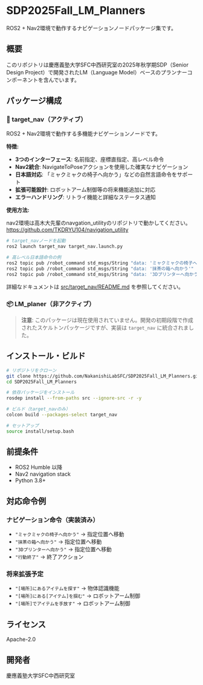 # SDP2025Fall_LM_Planners

ROS2 + Nav2環境で動作するナビゲーションノードパッケージ集です。

## 概要

このリポジトリは慶應義塾大学SFC中西研究室の2025年秋学期SDP（Senior Design Project）で開発されたLM（Language Model）ベースのプランナーコンポーネントを含んでいます。

## パッケージ構成

### 🚀 target_nav（アクティブ）
ROS2 + Nav2環境で動作する多機能ナビゲーションノードです。

**特徴:**
- **3つのインターフェース**: 名前指定、座標直指定、高レベル命令
- **Nav2統合**: NavigateToPoseアクションを使用した確実なナビゲーション
- **日本語対応**: 「ミャクミャクの椅子へ向かう」などの自然言語命令をサポート
- **拡張可能設計**: ロボットアーム制御等の将来機能追加に対応
- **エラーハンドリング**: リトライ機能と詳細なステータス通知

**使用方法:**

nav2環境は高木大先輩のnavgation_utilityのリポジトリで動かしてください。
https://github.com/TKDRYU104/navigation_utility

```bash
# target_navノードを起動
ros2 launch target_nav target_nav.launch.py

# 高レベル日本語命令の例
ros2 topic pub /robot_command std_msgs/String "data: 'ミャクミャクの椅子へ向かう'"
ros2 topic pub /robot_command std_msgs/String "data: '抹茶の箱へ向かう'"
ros2 topic pub /robot_command std_msgs/String "data: '3Dプリンターへ向かう'"
```

詳細なドキュメントは [src/target_nav/README.md](src/target_nav/README.md) を参照してください。

### 📦 LM_planer（非アクティブ）
> **注意**: このパッケージは現在使用されていません。開発の初期段階で作成されたスケルトンパッケージですが、実装は `target_nav` に統合されました。

## インストール・ビルド

```bash
# リポジトリをクローン
git clone https://github.com/NakanishiLabSFC/SDP2025Fall_LM_Planners.git
cd SDP2025Fall_LM_Planners

# 依存パッケージをインストール
rosdep install --from-paths src --ignore-src -r -y

# ビルド（target_navのみ）
colcon build --packages-select target_nav

# セットアップ
source install/setup.bash
```

## 前提条件

- ROS2 Humble 以降
- Nav2 navigation stack
- Python 3.8+

## 対応命令例

### ナビゲーション命令（実装済み）
- `"ミャクミャクの椅子へ向かう"` → 指定位置へ移動
- `"抹茶の箱へ向かう"` → 指定位置へ移動  
- `"3Dプリンターへ向かう"` → 指定位置へ移動
- `"行動終了"` → 終了アクション

### 将来拡張予定
- `"[場所]にあるアイテムを探す"` → 物体認識機能
- `"[場所]にある[アイテム]を掴む"` → ロボットアーム制御
- `"[場所]でアイテムを手放す"` → ロボットアーム制御

## ライセンス

Apache-2.0

## 開発者

慶應義塾大学SFC中西研究室
